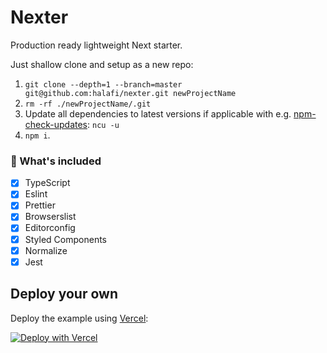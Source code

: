 # Nexter

Production ready lightweight Next starter.

Just shallow clone and setup as a new repo:

1. `git clone --depth=1 --branch=master git@github.com:halafi/nexter.git newProjectName`
2. `rm -rf ./newProjectName/.git`
3. Update all dependencies to latest versions if applicable with e.g. [npm-check-updates](https://github.com/tjunnone/npm-check-updates): `ncu -u`
4. `npm i`.

### 🔧 What's included

- [x] TypeScript
- [x] Eslint
- [x] Prettier
- [x] Browserslist
- [x] Editorconfig
- [x] Styled Components
- [x] Normalize
- [x] Jest

## Deploy your own

Deploy the example using [Vercel](https://vercel.com):

[![Deploy with Vercel](https://vercel.com/button)](https://vercel.com/import/project?template=https://github.com/halafi/nexter)
